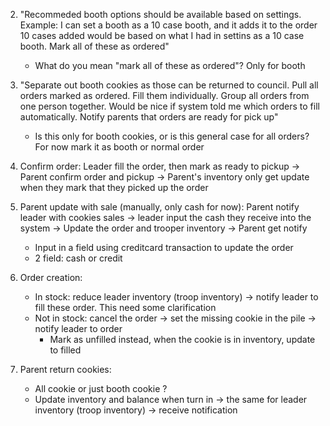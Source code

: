 2) "Recommeded booth options should be available based on settings. Example: I can set a booth as a 10 case booth, and it adds it to the order 10 cases added would be based on what I had in settins as a 10 case booth. Mark all of these as ordered"
    - What do you mean "mark all of these as ordered"? Only for booth

3) "Separate out booth cookies as those can be returned to council. Pull all orders marked as ordered. Fill  them individually. Group all orders from one person together. Would be nice if system told me which orders to fill automatically. Notify parents that orders are ready for pick up"
    - Is this only for booth cookies, or is this general case for all orders? For now mark it as booth or normal order

4) Confirm order: Leader fill the order, then mark as ready to pickup -> Parent confirm order and pickup -> Parent's inventory only get update when they mark that they picked up the order

5) Parent update with sale (manually, only cash for now): Parent notify leader with cookies sales -> leader input the cash they receive into the system -> Update the order and trooper inventory -> Parent get notify 
    - Input in a field using creditcard transaction to update the order
    - 2 field: cash or credit

6) Order creation: 
    - In stock: reduce leader inventory (troop inventory) -> notify leader to fill these order. This need some clarification
    - Not in stock: cancel the order -> set the missing cookie in the pile -> notify leader to order    
        - Mark as unfilled instead, when the cookie is in inventory, update to filled

7) Parent return cookies: 
    - All cookie or just booth cookie ?
    - Update inventory and balance when turn in -> the same for leader inventory (troop inventory) -> receive notification